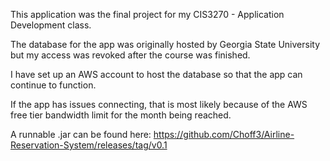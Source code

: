 This application was the final project for my CIS3270 - Application Development class.

The database for the app was originally hosted by Georgia State University but my 
access was revoked after the course was finished.

I have set up an AWS account to host the database so that the app can continue to function.

If the app has issues connecting, that is most likely because of the AWS free tier bandwidth limit for the month being reached.

A runnable .jar can be found here:
https://github.com/Choff3/Airline-Reservation-System/releases/tag/v0.1
